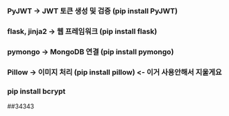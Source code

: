 ### PyJWT → JWT 토큰 생성 및 검증 (pip install PyJWT)

### flask, jinja2 → 웹 프레임워크 (pip install flask)

### pymongo → MongoDB 연결 (pip install pymongo)

### Pillow → 이미지 처리 (pip install pillow) <- 이거 사용안해서 지울게요 

### pip install bcrypt
##34343